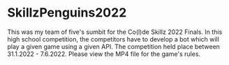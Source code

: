# SkillzPenguins2022

This was my team of five's sumbit for the Co(l)de Skillz 2022 Finals.
In this high school competition, the competitors have to develop a bot which will play a given game using a given API.
The competition held place between 31.1.2022 - 7.6.2022.
Please view the MP4 file for the game's rules.
